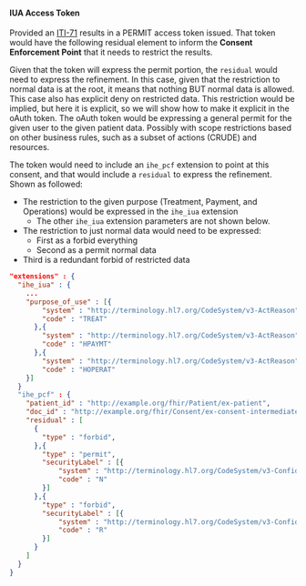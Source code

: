 #### IUA Access Token

Provided an [ITI-71](other.html#updates-to-iti-71) results in a PERMIT access token issued. That token would have the following residual element to inform the **Consent Enforcement Point** that it needs to restrict the results.

 Given that the token will express the permit portion, the `residual` would need to express the refinement. In this case, given that the restriction to normal data is at the root, it means that nothing BUT normal data is allowed. This case also has explicit deny on restricted data. This restriction would be implied, but here it is explicit, so we will show how to make it explicit in the oAuth token. The oAuth token would be expressing a general permit for the given user to the given patient data. Possibly with scope restrictions based on other business rules, such as a subset of actions (CRUDE) and resources.

The token would need to include an `ihe_pcf` extension to point at this consent, and that would include a `residual` to express the refinement. Shown as followed:

- The restriction to the given purpose (Treatment, Payment, and Operations) would be expressed in the `ihe_iua` extension
  - The other `ihe_iua` extension parameters are not shown below.
- The restriction to just normal data would need to be expressed:
  - First as a forbid everything
  - Second as a permit normal data
- Third is a redundant forbid of restricted data

```json
"extensions" : {
  "ihe_iua" : {
    ...
    "purpose_of_use" : [{
        "system" : "http://terminology.hl7.org/CodeSystem/v3-ActReason",
        "code" : "TREAT"
      },{
        "system" : "http://terminology.hl7.org/CodeSystem/v3-ActReason",
        "code" : "HPAYMT"
      },{
        "system" : "http://terminology.hl7.org/CodeSystem/v3-ActReason",
        "code" : "HOPERAT"
    }]
  }
  "ihe_pcf" : {
    "patient_id" : "http://example.org/fhir/Patient/ex-patient",
    "doc_id" : "http://example.org/fhir/Consent/ex-consent-intermediate-authoredby",
    "residual" : [
      {
        "type" : "forbid",
      },{
        "type" : "permit",
        "securityLabel" : [{
            "system" : "http://terminology.hl7.org/CodeSystem/v3-Confidentiality",
            "code" : "N"
        }]
      },{
        "type" : "forbid",
        "securityLabel" : [{
            "system" : "http://terminology.hl7.org/CodeSystem/v3-Confidentiality",
            "code" : "R"
        }]
      }
    ]
  }
}
```
